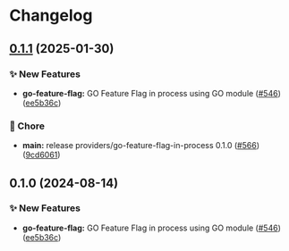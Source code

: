 # Changelog

## [0.1.1](https://github.com/beeme1mr/go-sdk-contrib/compare/providers/go-feature-flag-in-process-v0.1.0...providers/go-feature-flag-in-process/v0.1.1) (2025-01-30)


### ✨ New Features

* **go-feature-flag:** GO Feature Flag in process using GO module ([#546](https://github.com/beeme1mr/go-sdk-contrib/issues/546)) ([ee5b36c](https://github.com/beeme1mr/go-sdk-contrib/commit/ee5b36c2d5ed3367dfe4e3f98b4aefd66f889580))


### 🧹 Chore

* **main:** release providers/go-feature-flag-in-process 0.1.0 ([#566](https://github.com/beeme1mr/go-sdk-contrib/issues/566)) ([9cd6061](https://github.com/beeme1mr/go-sdk-contrib/commit/9cd6061ba7cae662851ef327fb4443954524ce88))

## 0.1.0 (2024-08-14)


### ✨ New Features

* **go-feature-flag:** GO Feature Flag in process using GO module ([#546](https://github.com/open-feature/go-sdk-contrib/issues/546)) ([ee5b36c](https://github.com/open-feature/go-sdk-contrib/commit/ee5b36c2d5ed3367dfe4e3f98b4aefd66f889580))
